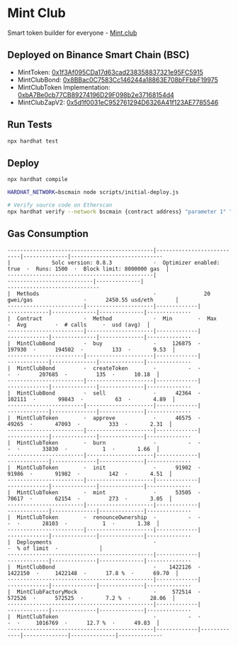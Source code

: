 # Mint Club
Smart token builder for everyone - [Mint.club](https://mint.club)

## Deployed on Binance Smart Chain (BSC)
- MintToken: [0x1f3Af095CDa17d63cad238358837321e95FC5915](https://bscscan.com/token/0x1f3Af095CDa17d63cad238358837321e95FC5915)
- MintClubBond: [0x8BBac0C7583Cc146244a18863E708bFFbbF19975](https://bscscan.com/address/0x8BBac0C7583Cc146244a18863E708bFFbbF19975)
- MintClubToken Implementation: [0xbA7Be0cb77CB89274196D29F098b2e37168154d4](https://bscscan.com/address/0xbA7Be0cb77CB89274196D29F098b2e37168154d4#code)
- MintClubZapV2: [0x5d1f0031eC952761294D6326A41f123AE7785546](https://www.bscscan.com/address/0x5d1f0031eC952761294D6326A41f123AE7785546)


## Run Tests
```bash
npx hardhat test
```

## Deploy
```bash
npx hardhat compile

HARDHAT_NETWORK=bscmain node scripts/initial-deploy.js

# Verify source code on Etherscan
npx hardhat verify --network bscmain {contract address} "parameter 1" "parameter 2"
```

## Gas Consumption
```
·---------------------------------------------|---------------------------|--------------|----------------------------·
|             Solc version: 0.8.3             ·  Optimizer enabled: true  ·  Runs: 1500  ·  Block limit: 8000000 gas  │
··············································|···························|··············|·····························
|  Methods                                    ·               20 gwei/gas                ·      2450.55 usd/eth       │
························|·····················|·············|·············|··············|··············|··············
|  Contract             ·  Method             ·  Min        ·  Max        ·  Avg         ·  # calls     ·  usd (avg)  │
························|·····················|·············|·············|··············|··············|··············
|  MintClubBond         ·  buy                ·     126875  ·     197930  ·      194502  ·         133  ·       9.53  │
························|·····················|·············|·············|··············|··············|··············
|  MintClubBond         ·  createToken        ·          -  ·          -  ·      207685  ·         135  ·      10.18  │
························|·····················|·············|·············|··············|··············|··············
|  MintClubBond         ·  sell               ·      42364  ·     102111  ·       99843  ·          63  ·       4.89  │
························|·····················|·············|·············|··············|··············|··············
|  MintClubToken        ·  approve            ·      46575  ·      49265  ·       47093  ·         333  ·       2.31  │
························|·····················|·············|·············|··············|··············|··············
|  MintClubToken        ·  burn               ·          -  ·          -  ·       33830  ·           1  ·       1.66  │
························|·····················|·············|·············|··············|··············|··············
|  MintClubToken        ·  init               ·      91902  ·      91986  ·       91982  ·         142  ·       4.51  │
························|·····················|·············|·············|··············|··············|··············
|  MintClubToken        ·  mint               ·      53505  ·      70617  ·       62154  ·         273  ·       3.05  │
························|·····················|·············|·············|··············|··············|··············
|  MintClubToken        ·  renounceOwnership  ·          -  ·          -  ·       28103  ·           1  ·       1.38  │
························|·····················|·············|·············|··············|··············|··············
|  Deployments                                ·                                          ·  % of limit  ·             │
··············································|·············|·············|··············|··············|··············
|  MintClubBond                               ·    1422126  ·    1422150  ·     1422148  ·      17.8 %  ·      69.70  │
··············································|·············|·············|··············|··············|··············
|  MintClubFactoryMock                        ·     572514  ·     572526  ·      572525  ·       7.2 %  ·      28.06  │
··············································|·············|·············|··············|··············|··············
|  MintClubToken                              ·          -  ·          -  ·     1016769  ·      12.7 %  ·      49.83  │
·---------------------------------------------|-------------|-------------|--------------|--------------|-------------·
```

